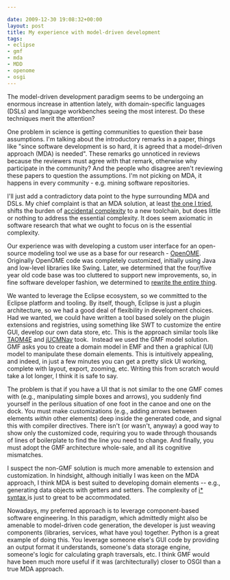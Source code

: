 ```yaml
---

date: 2009-12-30 19:08:32+00:00
layout: post
title: My experience with model-driven development
tags:
- eclipse
- gmf
- mda
- MDD
- openome
- osgi
---
```


The model-driven development paradigm seems to be undergoing an enormous increase in attention lately, with domain-specific languages (DSLs) and language workbenches seeing the most interest. Do these techniques merit the attention?

One problem in science is getting communities to question their base assumptions. I'm talking about the introductory remarks in a paper, things like "since software development is so hard, it is agreed that a model-driven approach (MDA) is needed". These remarks go unnoticed in reviews because the reviewers must agree with that remark, otherwise why participate in the community? And the people who disagree aren't reviewing these papers to question the assumptions. I'm not picking on MDA, it happens in every community - e.g. mining software repositories.

I'll just add a contradictory data point to the hype surrounding MDA and DSLs. My chief complaint is that an MDA solution, at least [the one I tried](http://www.eclipse.org/modeling/gmf/), shifts the burden of [accidental complexity](http://en.wikipedia.org/wiki/Accidental_complexity) to a new toolchain, but does little or nothing to address the essential complexity. It does seem axiomatic in software research that what we ought to focus on is the essential complexity.

Our experience was with developing a custom user interface for an open-source modeling tool we use as a base for our research - [OpenOME](https://se.cs.toronto.edu/trac/ome). Originally OpenOME code was completely customized, initially using Java and low-level libraries like Swing. Later, we determined that the four/five year old code base was too cluttered to support new improvements, so, in fine software developer fashion, we determined to [rewrite the entire thing](http://en.wikipedia.org/wiki/Not_Invented_Here).

We wanted to leverage the Eclipse ecosystem, so we committed to the Eclipse platform and tooling. By itself, though, Eclipse is just a plugin architecture, so we had a good deal of flexibility in development choices. Had we wanted, we could have written a tool based solely on the plugin extensions and registries, using something like SWT to customize the entire GUI, develop our own data store, etc. This is the approach similar tools like [TAOM4E](http://sra.itc.it/tools/taom4e/) and [jUCMNav](http://jucmnav.softwareengineering.ca/ucm/bin/view/ProjetSEG/WebHome) took.  Instead we used the GMF model solution. GMF asks you to create a domain model in EMF and then a graphical (UI) model to manipulate these domain elements. This is intuitively appealing, and indeed, in just a few minutes you can get a pretty slick UI working, complete with layout, export, zooming, etc. Writing this from scratch would take a lot longer, I think it is safe to say.

The problem is that if you have a UI that is not similar to the one GMF comes with (e.g., manipulating simple boxes and arrows), you suddenly find yourself in the perilous situation of one foot in the canoe and one on the dock. You must make customizations (e.g., adding arrows between elements *within* other elements) deep inside the generated code, and signal this with compiler directives. There isn't (or wasn't, anyway) a good way to show only the customized code, requiring you to wade through thousands of lines of boilerplate to find the line you need to change. And finally, you must adopt the GMF architecture whole-sale, and all its cognitive mismatches.

I suspect the non-GMF solution is much more amenable to extension and customization. In hindsight, although initially I was keen on the MDA approach, I think MDA is best suited to developing domain elements -- e.g., generating data objects with getters and setters. The complexity of [i* syntax ](http://www.cs.toronto.edu/km/istar/)is just to great to be accommodated.

Nowadays, my preferred approach is to leverage component-based software engineering. In this paradigm, which admittedly might also be amenable to model-driven code generation, the developer is just weaving components (libraries, services, what have you) together. Python is a great example of doing this. You leverage someone else's GUI code by providing an output format it understands, someone's data storage engine, someone's logic for calculating graph traversals, etc. I think GMF would have been much more useful if it was (architecturally) closer to OSGI than a true MDA approach.
